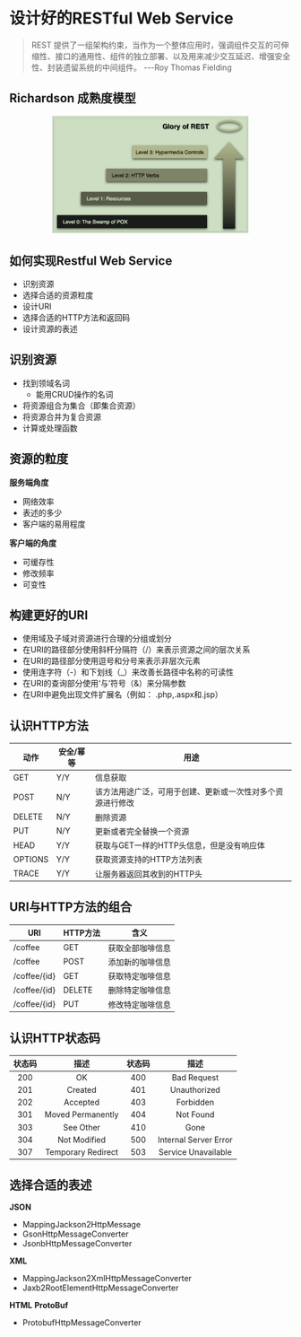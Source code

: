 # 设计好的RESTful Web Service
> REST 提供了一组架构约束，当作为一个整体应用时，强调组件交互的可伸缩性、接口的通用性、组件的独立部署、以及用来减少交互延迟、增强安全性、封装遗留系统的中间组件。   ---Roy Thomas Fielding

## Richardson 成熟度模型 
<div align=center><img src="images/Richardson_Rest_Mode.png" width="350"/></div>

## 如何实现Restful Web Service
+ 识别资源
+ 选择合适的资源粒度
+ 设计URI
+ 选择合适的HTTP方法和返回码
+ 设计资源的表述

## 识别资源
+ 找到领域名词
    - 能用CRUD操作的名词
+ 将资源组合为集合（即集合资源）
+ 将资源合并为复合资源
+ 计算或处理函数

## 资源的粒度
**服务端角度**
+ 网络效率
+ 表述的多少
+ 客户端的易用程度

**客户端的角度**
+ 可缓存性
+ 修改频率
+ 可变性

## 构建更好的URI
+ 使用域及子域对资源进行合理的分组或划分
+ 在URI的路径部分使用斜杆分隔符（/）来表示资源之间的层次关系
+ 在URI的路径部分使用逗号和分号来表示非层次元素
+ 使用连字符（-）和下划线（_）来改善长路径中名称的可读性
+ 在URI的查询部分使用‘与’符号（&）来分隔参数
+ 在URI中避免出现文件扩展名（例如： .php,.aspx和.jsp）

## 认识HTTP方法
| 动作  | 安全/幂等 | 用途   |
| ----  | ----      |---    |
| GET   | Y/Y      | 信息获取  |
| POST  | N/Y      | 该方法用途广泛，可用于创建、更新或一次性对多个资源进行修改|
|DELETE | N/Y      | 删除资源  |
| PUT   | N/Y      | 更新或者完全替换一个资源  |
| HEAD  | Y/Y      | 获取与GET一样的HTTP头信息，但是没有响应体 |
| OPTIONS| Y/Y     | 获取资源支持的HTTP方法列表     |
| TRACE | Y/Y      | 让服务器返回其收到的HTTP头    |
## URI与HTTP方法的组合
|  URI         |  HTTP方法  |  含义  |
|---           |  -----     | ---| 
| /coffee      |  GET       | 获取全部咖啡信息 |
| /coffee      |  POST      | 添加新的咖啡信息 |
| /coffee/{id} |  GET       | 获取特定咖啡信息 |
| /coffee/{id} |  DELETE    | 删除特定咖啡信息 |
| /coffee/{id} |  PUT       | 修改特定咖啡信息 |

## 认识HTTP状态码
| 状态码 |   描述   | 状态码 | 描述       |
| :---: | :---:    | :---: | :---:    |
| 200   | OK       | 400   | Bad Request |
| 201   | Created  | 401   | Unauthorized |
| 202   | Accepted | 403   | Forbidden    |
| 301   | Moved Permanently | 404   | Not Found    |
| 303   | See Other| 410   | Gone    |
| 304   | Not Modified | 500   | Internal Server Error    |      
| 307   | Temporary Redirect | 503 | Service Unavailable |

## 选择合适的表述
**JSON**
+ MappingJackson2HttpMessage
+ GsonHttpMessageConverter
+ JsonbHttpMessageConverter

**XML**
+ MappingJackson2XmlHttpMessageConverter
+ Jaxb2RootElementHttpMessageConverter

**HTML**
**ProtoBuf**
+ ProtobufHttpMessageConverter
